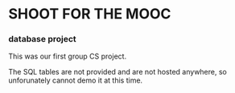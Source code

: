 # SHOOT FOR THE MOOC
### database project

This was our first group CS project. 

The SQL tables are not provided and are not hosted anywhere, so unforunately 
cannot demo it at this time.

 





